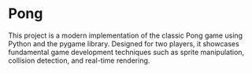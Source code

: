 # Pong
This project is a modern implementation of the classic Pong game using Python and the pygame library. Designed for two players, it showcases fundamental game development techniques such as sprite manipulation, collision detection, and real-time rendering.

